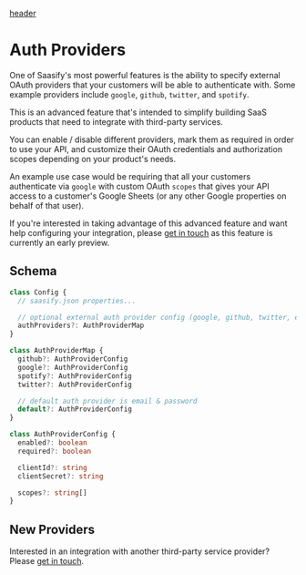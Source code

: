 [header](_header.md ':include')

# Auth Providers

One of Saasify's most powerful features is the ability to specify external OAuth providers that your customers will be able to authenticate with. Some example providers include `google`, `github`, `twitter`, and `spotify`.

This is an advanced feature that's intended to simplify building SaaS products that need to integrate with third-party services.

You can enable / disable different providers, mark them as required in order to use your API, and customize their OAuth credentials and authorization scopes depending on your product's needs.

An example use case would be requiring that all your customers authenticate via `google` with custom OAuth `scopes` that gives your API access to a customer's Google Sheets (or any other Google properties on behalf of that user).

If you're interested in taking advantage of this advanced feature and want help configuring your integration, please [get in touch](support.md) as this feature is currently an early preview.

## Schema

```ts
class Config {
  // saasify.json properties...

  // optional external auth provider config (google, github, twitter, etc)
  authProviders?: AuthProviderMap
}

class AuthProviderMap {
  github?: AuthProviderConfig
  google?: AuthProviderConfig
  spotify?: AuthProviderConfig
  twitter?: AuthProviderConfig

  // default auth provider is email & password
  default?: AuthProviderConfig
}

class AuthProviderConfig {
  enabled?: boolean
  required?: boolean

  clientId?: string
  clientSecret?: string

  scopes?: string[]
}
```

## New Providers

Interested in an integration with another third-party service provider? Please [get in touch](support.md).
